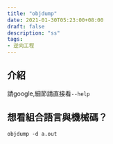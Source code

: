 ```yaml
---
title: "objdump"
date: 2021-01-30T05:23:00+08:00
draft: false
description: "ss"
tags:
- 逆向工程
---
```


## 介紹

請google,細節請直接看`--help`

## 想看組合語言與機械碼？

`objdump -d a.out`
